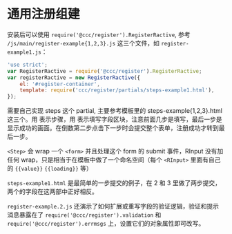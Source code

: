 # 通用注册组建

安装后可以使用 `require('@ccc/register').RegisterRactive`, 参考 `/js/main/register-example{1,2,3}.js` 这三个文件，如 `register-example1.js`：

```js
'use strict';
var RegisterRactive = require('@ccc/register').RegisterRactive;
var registerRactive = new RegisterRactive({
    el: '#register-container',
    template: require('ccc/register/partials/steps-example1.html'),
});
```

需要自己实现 steps 这个 partial, 主要参考模板里的 steps-example{1,2,3}.html 这三个。用 <Step> 表示步骤，用 <RInput> 表示填写字段区块，注意前面几步是填写，最后一步是显示成功的画面。在倒数第二步点击下一步时会提交整个表单，注册成功才转到最后一步。

`<Step>` 会 wrap 一个 `<form>` 并且处理这个 form 的 submit 事件，RInput 没有加任何 wrap，只是相当于在模板中做了一个命名空间（每个 `<RInput>` 里面有自己的 `{{value}}` `{{loading}}` 等）

`steps-example1.html` 是最简单的一步提交的例子，在 2 和 3 里做了两步提交，两个的字段在这两部中正好相反。

`register-example.2.js` 还演示了如何扩展或重写字段的验证逻辑，验证和提示消息暴露在了 `require('@ccc/register').validation` 和 `require('@ccc/register').errmsgs` 上，设置它们的对象属性即可改写。
